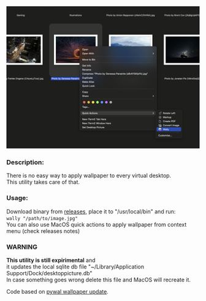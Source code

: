 <img src="screenshot.png" width=700 />

### Description:  
There is no easy way to apply wallpaper to every virtual desktop.  
This utility takes care of that.  
  
### Usage:  
Download binary from [releases](https://github.com/georgesofianosgr/wally/releases), place it to "/usr/local/bin" and run:  
```wally "/path/to/image.jpg"```  
You can also use MacOS quick actions to apply wallpaper from context menu (check releases notes)  
  
### WARNING  
**This utility is still expirimental** and  
it updates the local sqlite db file  "~/Library/Application Support/Dock/desktoppicture.db"  
In case something goes wrong delete this file and MacOS will recreate it.  
  
Code based on [pywal wallpaper update](https://github.com/dylanaraps/pywal/blob/master/pywal/wallpaper.py#L139).
